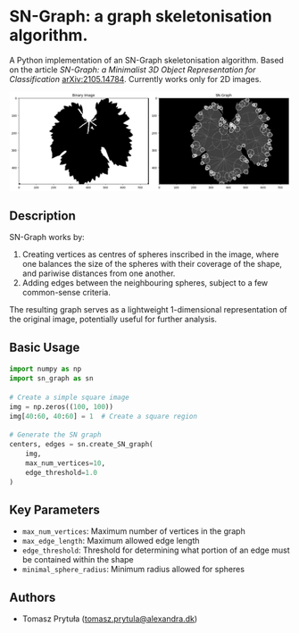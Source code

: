 # SN-Graph: a graph skeletonisation algorithm.

A Python implementation of an SN-Graph skeletonisation algorithm. Based on the article *SN-Graph: a Minimalist 3D Object Representation for Classification* [arXiv:2105.14784](https://arxiv.org/abs/2105.14784). Currently works only for 2D images.


![Example of a binary image and the skeletal graph](/tests/example.png "SN-graph generated out of an image of a leave.")

## Description

SN-Graph works by:

1. Creating vertices as centres of spheres inscribed in the image, where one balances the size of the spheres with their coverage of the shape, and pariwise distances from one another.
3. Adding edges between the neighbouring spheres, subject to a few common-sense criteria.

The resulting graph serves as a lightweight 1-dimensional representation of the original image, potentially useful for further analysis. 

## Basic Usage

```python
import numpy as np
import sn_graph as sn

# Create a simple square image
img = np.zeros((100, 100))
img[40:60, 40:60] = 1  # Create a square region

# Generate the SN graph
centers, edges = sn.create_SN_graph(
    img, 
    max_num_vertices=10,
    edge_threshold=1.0
)

```

## Key Parameters

- `max_num_vertices`: Maximum number of vertices in the graph
- `max_edge_length`: Maximum allowed edge length
- `edge_threshold`: Threshold for determining what portion of an edge must be contained within the shape
- `minimal_sphere_radius`: Minimum radius allowed for spheres

## Authors
- Tomasz Prytuła (<tomasz.prytula@alexandra.dk>)